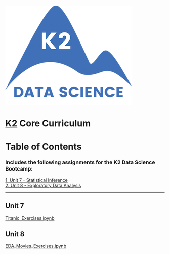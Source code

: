 ![K2 logo](k2_logo.png)

# [K2](http://www.k2datascience.com/) Core Curriculum

# Table of Contents
### Includes the following assignments for the K2 Data Science Bootcamp:

[1. Unit 7 - Statistical Inference](#section-a) <br>
[2. Unit 8 - Exploratory Data Analysis](#section-a)

---

## <a name="section-a">Unit 7</a>
[Titanic_Exercises.ipynb](https://github.com/kevinchowder/k2_assignments/blob/master/Titanic_Exercises.ipynb)

## <a name="section-a">Unit 8</a>
[EDA_Movies_Exercises.ipynb](https://github.com/kevinchowder/k2_assignments/blob/master/EDA_Movies_Exercises.ipynb)
